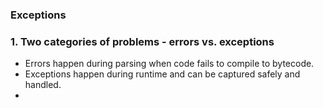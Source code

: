 
### Exceptions


### 1. Two categories of problems - errors vs. exceptions
- Errors happen during parsing when code fails to compile to bytecode.
- Exceptions happen during runtime and can be captured safely and handled.
- 
